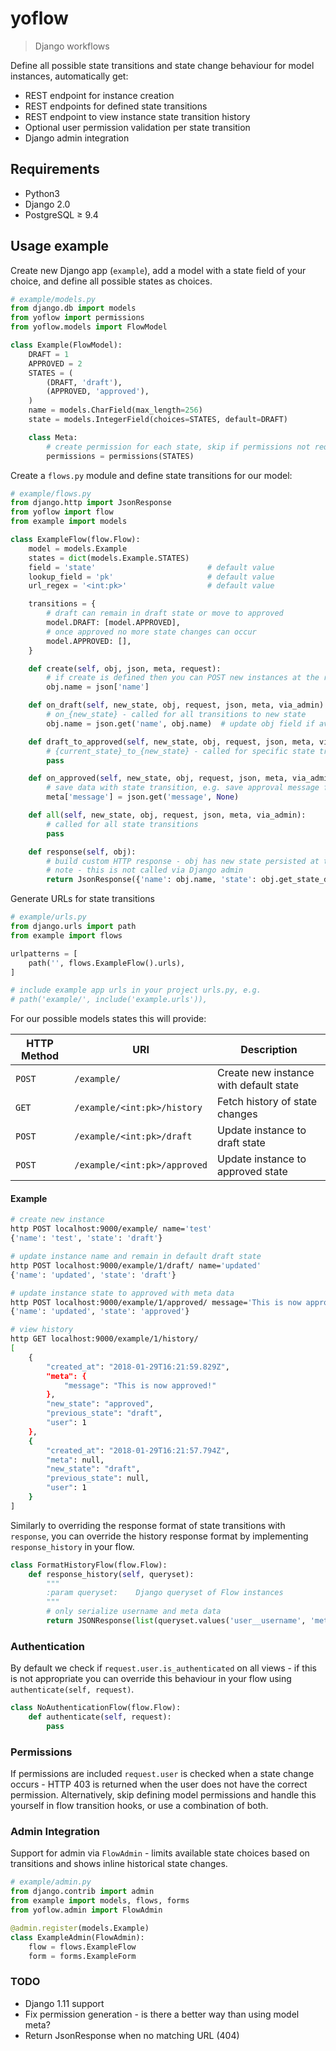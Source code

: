# yoflow

> Django workflows

Define all possible state transitions and state change behaviour for model instances, automatically get:

* REST endpoint for instance creation
* REST endpoints for defined state transitions
* REST endpoint to view instance state transition history
* Optional user permission validation per state transition
* Django admin integration

## Requirements

* Python3
* Django 2.0
* PostgreSQL ≥ 9.4

## Usage example

Create new Django app (`example`), add a model with a state field of your choice, and define all possible states as choices.

```python
# example/models.py
from django.db import models
from yoflow import permissions
from yoflow.models import FlowModel

class Example(FlowModel):
    DRAFT = 1
    APPROVED = 2
    STATES = (
        (DRAFT, 'draft'),
        (APPROVED, 'approved'),
    )
    name = models.CharField(max_length=256)
    state = models.IntegerField(choices=STATES, default=DRAFT)

    class Meta:
        # create permission for each state, skip if permissions not required
        permissions = permissions(STATES)
```

Create a `flows.py` module and define state transitions for our model:

```python
# example/flows.py
from django.http import JsonResponse
from yoflow import flow
from example import models

class ExampleFlow(flow.Flow):
    model = models.Example
    states = dict(models.Example.STATES)
    field = 'state'                         # default value
    lookup_field = 'pk'                     # default value
    url_regex = '<int:pk>'                  # default value

    transitions = {
        # draft can remain in draft state or move to approved
        model.DRAFT: [model.APPROVED],
        # once approved no more state changes can occur
        model.APPROVED: [],
    }

    def create(self, obj, json, meta, request):
        # if create is defined then you can POST new instances at the root URL
        obj.name = json['name']

    def on_draft(self, new_state, obj, request, json, meta, via_admin):
        # on_{new_state} - called for all transitions to new state
        obj.name = json.get('name', obj.name)  # update obj field if available in POST json

    def draft_to_approved(self, new_state, obj, request, json, meta, via_admin):
        # {current_state}_to_{new_state} - called for specific state transition
        pass

    def on_approved(self, new_state, obj, request, json, meta, via_admin):
        # save data with state transition, e.g. save approval message from request
        meta['message'] = json.get('message', None)

    def all(self, new_state, obj, request, json, meta, via_admin):
        # called for all state transitions
        pass

    def response(self, obj):
        # build custom HTTP response - obj has new state persisted at this point
        # note - this is not called via Django admin
        return JsonResponse({'name': obj.name, 'state': obj.get_state_display()})
```

Generate URLs for state transitions

```python
# example/urls.py
from django.urls import path
from example import flows

urlpatterns = [
    path('', flows.ExampleFlow().urls),
]

# include example app urls in your project urls.py, e.g.
# path('example/', include('example.urls')),
```

For our possible models states this will provide:

| HTTP Method | URI                          | Description                            |
| ----------- | ---------------------------- | -------------------------------------- |
| `POST`      | `/example/`                  | Create new instance with default state |
| `GET`       | `/example/<int:pk>/history`  | Fetch history of state changes         |
| `POST`      | `/example/<int:pk>/draft`    | Update instance to draft state         |
| `POST`      | `/example/<int:pk>/approved` | Update instance to approved state      |

#### Example

```sh
# create new instance
http POST localhost:9000/example/ name='test'
{'name': 'test', 'state': 'draft'}

# update instance name and remain in default draft state
http POST localhost:9000/example/1/draft/ name='updated'
{'name': 'updated', 'state': 'draft'}

# update instance state to approved with meta data
http POST localhost:9000/example/1/approved/ message='This is now approved!'
{'name': 'updated', 'state': 'approved'}

# view history
http GET localhost:9000/example/1/history/
[
    {
        "created_at": "2018-01-29T16:21:59.829Z",
        "meta": {
            "message": "This is now approved!"
        },
        "new_state": "approved",
        "previous_state": "draft",
        "user": 1
    },
    {
        "created_at": "2018-01-29T16:21:57.794Z",
        "meta": null,
        "new_state": "draft",
        "previous_state": null,
        "user": 1
    }
]
```

Similarly to overriding the response format of state transitions with `response`, you can override the history response format by implementing `response_history` in your flow.

```python
class FormatHistoryFlow(flow.Flow):
    def response_history(self, queryset):
        """
        :param queryset:    Django queryset of Flow instances
        """
        # only serialize username and meta data
        return JSONResponse(list(queryset.values('user__username', 'meta')), safe=False)
```

### Authentication

By default we check if `request.user.is_authenticated` on all views - if this is not appropriate you can override this behaviour in your flow using `authenticate(self, request)`.

```python
class NoAuthenticationFlow(flow.Flow):
    def authenticate(self, request):
        pass
```

### Permissions

If permissions are included `request.user` is checked when a state change occurs - HTTP 403 is returned when the user does not have the correct permission. Alternatively, skip defining model permissions and handle this yourself in flow transition hooks, or use a combination of both.

### Admin Integration

Support for admin via `FlowAdmin` - limits available state choices based on transitions and shows inline historical state changes.

```python
# example/admin.py
from django.contrib import admin
from example import models, flows, forms
from yoflow.admin import FlowAdmin

@admin.register(models.Example)
class ExampleAdmin(FlowAdmin):
    flow = flows.ExampleFlow
    form = forms.ExampleForm
```

### TODO
* Django 1.11 support
* Fix permission generation - is there a better way than using model meta?
* Return JsonResponse when no matching URL (404)
